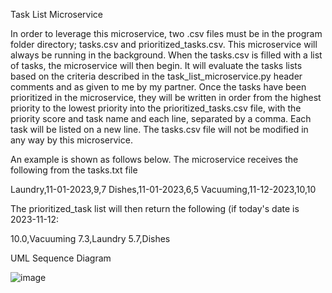 Task List Microservice


In order to leverage this microservice, two .csv files must be in the program folder directory; tasks.csv
and prioritized_tasks.csv.
This microservice will always be running in the background. When the tasks.csv is filled with a list of tasks, the
microservice will then begin. It will evaluate the tasks lists based on the criteria described in the
task_list_microservice.py header comments and as given to me by my partner.
Once the tasks have been prioritized in the microservice, they will be written in order from the highest priority to
the lowest priority into the prioritized_tasks.csv file, with the priority score and task name and each line, separated
by a comma. Each task will be listed on a new line.
The tasks.csv file will not be modified in any way by this microservice.

An example is shown as follows below. The microservice receives the following from the tasks.txt file

Laundry,11-01-2023,9,7
Dishes,11-01-2023,6,5
Vacuuming,11-12-2023,10,10

The prioritized_task list will then return the following (if today's date is 2023-11-12:

10.0,Vacuuming
7.3,Laundry
5.7,Dishes


UML Sequence Diagram

![image](https://github.com/Dkurilich/CS-361-Task-List-Microservice/assets/114198332/591a3944-f47f-4ef1-b040-ac0dba445a4c)





